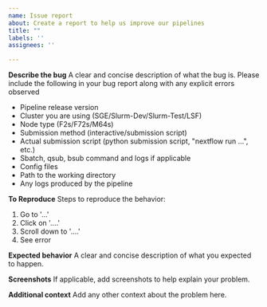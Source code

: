 ```yaml
---
name: Issue report
about: Create a report to help us improve our pipelines
title: ""
labels: ''
assignees: ''

---
```


**Describe the bug**
A clear and concise description of what the bug is. Please include the following in your bug report along with any explicit errors observed
* Pipeline release version
* Cluster you are using (SGE/Slurm-Dev/Slurm-Test/LSF)
* Node type (F2s/F72s/M64s)
* Submission method (interactive/submission script)
* Actual submission script (python submission script, "nextflow run ...", etc.)
* Sbatch, qsub, bsub command and logs if applicable
* Config files
* Path to the working directory
* Any logs produced by the pipeline

**To Reproduce**
Steps to reproduce the behavior:
1. Go to '...'
2. Click on '....'
3. Scroll down to '....'
4. See error

**Expected behavior**
A clear and concise description of what you expected to happen.

**Screenshots**
If applicable, add screenshots to help explain your problem.

**Additional context**
Add any other context about the problem here.
